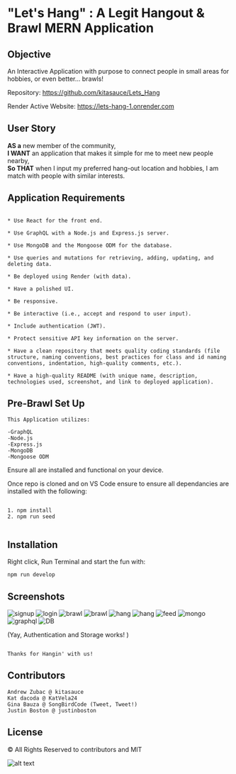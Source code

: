 #  "Let's Hang" : A Legit Hangout & Brawl MERN Application 


## Objective 
An Interactive Application with purpose to connect people in small areas for hobbies,  or even better... brawls! 

  Repository: https://github.com/kitasauce/Lets_Hang

  Render Active Website: https://lets-hang-1.onrender.com

  ## User Story
  <b>AS a</b> new member of the community, <br>
  <b>I WANT</b> an application that makes it simple for me to meet new people nearby,<br>
  <b>So THAT</b> when I input my preferred hang-out location and hobbies, I am match with people with similar interests.



## Application Requirements

```

* Use React for the front end.

* Use GraphQL with a Node.js and Express.js server.

* Use MongoDB and the Mongoose ODM for the database.

* Use queries and mutations for retrieving, adding, updating, and deleting data.

* Be deployed using Render (with data).

* Have a polished UI.

* Be responsive.

* Be interactive (i.e., accept and respond to user input).

* Include authentication (JWT).

* Protect sensitive API key information on the server.

* Have a clean repository that meets quality coding standards (file structure, naming conventions, best practices for class and id naming conventions, indentation, high-quality comments, etc.).

* Have a high-quality README (with unique name, description, technologies used, screenshot, and link to deployed application).
```
## Pre-Brawl Set Up

```
This Application utilizes: 

-GraphQL
-Node.js
-Express.js
-MongoDB
-Mongoose ODM
```

Ensure all are installed and functional on your device. 

Once repo is cloned and on VS Code ensure to ensure all dependancies are installed with the following: 

```

1. npm install 
2. npm run seed 


```

## Installation

Right click, Run Terminal and start the fun with: 

```
npm run develop

```

## Screenshots
![signup](./Main/client/src/assets/images/signup-1.jpg)
![login](./Main/client/src/assets/images/login-1.jpg)
![brawl](./Main/client/src/assets/images/brawlsrc-3.jpg)
![brawl](./Main/client/src/assets/images/brawlsrc-4.jpg)
![hang](./Main/client/src/assets/images/hangsrc5.jpg)
![hang](./Main/client/src/assets/images/hangsrc6.jpg)
![feed](./Main/client/src/assets/images/feed7.jpg)
![mongo](./Main/client/src/assets/images/mongodb-8.jpg)
![graphql](./Main/client/src/assets/images/graphql-9.jpg)
![DB](./Main/client/src/assets/images/userDB-10.jpg)

(Yay, Authentication and Storage works! )

``` 

Thanks for Hangin' with us!

```


## Contributors
```
Andrew Zubac @ kitasauce
Kat dacoda @ KatVela24
Gina Bauza @ SongBirdCode (Tweet, Tweet!) 
Justin Boston @ justinboston 
```
## License

© All Rights Reserved to contributors and MIT


![alt text](Main/client/src/assets/images/handimagehang.jpg)
